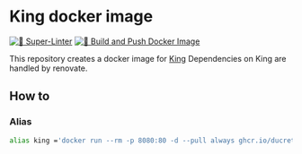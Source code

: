 # King docker image

[![💫 Super-Linter](https://github.com/DucretJe/king/actions/workflows/linter.yaml/badge.svg?branch=main)](https://github.com/DucretJe/king/actions/workflows/linter.yaml)
[![🚀 Build and Push Docker Image](https://github.com/DucretJe/king/actions/workflows/build.yaml/badge.svg?branch=main)](https://github.com/DucretJe/king/actions/workflows/build.yaml)

This repository creates a docker image for [King](https://github.com/ligreman/king)
Dependencies on King are handled by renovate.

## How to

### Alias

```sh
alias king ='docker run --rm -p 8080:80 -d --pull always ghcr.io/ducretje/king:latest'
```
